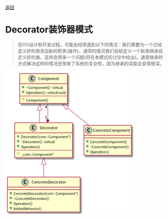 [返回](../../README.md)

# Decorator装饰器模式

> 在OO设计和开发过程，可能会经常遇到以下的情况：我们需要为一个已经定义好的类添加新的职责(操作)，通常的情况我们会给定义一个新类继承自定义好的类，这样会带来一个问题(将在本模式的讨论中给出)。通常继承的方式解决这样的情况还带来了系统的复杂性，因为继承的深度会变得很深。

![UML](../../out/Structural_model/Decorator/Decorator/Decorator.png)